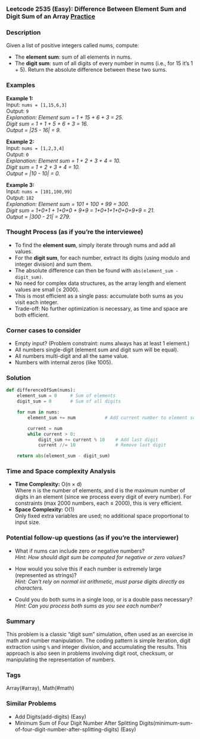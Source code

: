 ### Leetcode 2535 (Easy): Difference Between Element Sum and Digit Sum of an Array [Practice](https://leetcode.com/problems/difference-between-element-sum-and-digit-sum-of-an-array)

### Description  
Given a list of positive integers called nums, compute:
- The **element sum**: sum of all elements in nums.
- The **digit sum**: sum of all digits of every number in nums (i.e., for 15 it’s 1 + 5).
Return the absolute difference between these two sums.

### Examples  

**Example 1:**  
Input: `nums = [1,15,6,3]`  
Output: `9`  
*Explanation: Element sum = 1 + 15 + 6 + 3 = 25.  
Digit sum = 1 + 1 + 5 + 6 + 3 = 16.  
Output = |25 - 16| = 9.*

**Example 2:**  
Input: `nums = [1,2,3,4]`  
Output: `0`  
*Explanation: Element sum = 1 + 2 + 3 + 4 = 10.  
Digit sum = 1 + 2 + 3 + 4 = 10.  
Output = |10 - 10| = 0.*

**Example 3:**  
Input: `nums = [101,100,99]`  
Output: `182`  
*Explanation: Element sum = 101 + 100 + 99 = 300.  
Digit sum = 1+0+1 + 1+0+0 + 9+9 = 1+0+1+1+0+0+9+9 = 21.  
Output = |300 - 21| = 279.*

### Thought Process (as if you’re the interviewee)  
- To find the **element sum**, simply iterate through nums and add all values.
- For the **digit sum**, for each number, extract its digits (using modulo and integer division) and sum them.
- The absolute difference can then be found with `abs(element_sum - digit_sum)`.
- No need for complex data structures, as the array length and element values are small (≤ 2000).
- This is most efficient as a single pass: accumulate both sums as you visit each integer.
- Trade-off: No further optimization is necessary, as time and space are both efficient.

### Corner cases to consider  
- Empty input? (Problem constraint: nums always has at least 1 element.)
- All numbers single-digit (element sum and digit sum will be equal).
- All numbers multi-digit and all the same value.
- Numbers with internal zeros (like 1005).

### Solution

```python
def differenceOfSum(nums):
    element_sum = 0     # Sum of elements
    digit_sum = 0       # Sum of all digits

    for num in nums:
        element_sum += num           # Add current number to element sum

        current = num
        while current > 0:
            digit_sum += current % 10    # Add last digit
            current //= 10               # Remove last digit

    return abs(element_sum - digit_sum)
```

### Time and Space complexity Analysis  

- **Time Complexity:** O(n × d)  
  Where n is the number of elements, and d is the maximum number of digits in an element (since we process every digit of every number). For constraints (max 2000 numbers, each ≤ 2000), this is very efficient.
- **Space Complexity:** O(1)  
  Only fixed extra variables are used; no additional space proportional to input size.

### Potential follow-up questions (as if you’re the interviewer)  

- What if nums can include zero or negative numbers?  
  *Hint: How should digit sum be computed for negative or zero values?*

- How would you solve this if each number is extremely large (represented as strings)?  
  *Hint: Can't rely on normal int arithmetic, must parse digits directly as characters.*

- Could you do both sums in a single loop, or is a double pass necessary?  
  *Hint: Can you process both sums as you see each number?*

### Summary
This problem is a classic “digit sum” simulation, often used as an exercise in math and number manipulation. The coding pattern is simple iteration, digit extraction using `%` and integer division, and accumulating the results. This approach is also seen in problems involving digit root, checksum, or manipulating the representation of numbers.

### Tags
Array(#array), Math(#math)

### Similar Problems
- Add Digits(add-digits) (Easy)
- Minimum Sum of Four Digit Number After Splitting Digits(minimum-sum-of-four-digit-number-after-splitting-digits) (Easy)